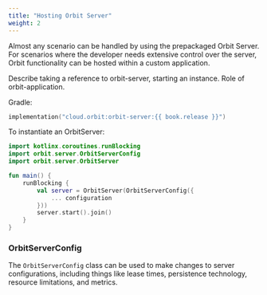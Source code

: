 ```yaml
---
title: "Hosting Orbit Server"
weight: 2
---
```


Almost any scenario can be handled by using the prepackaged Orbit Server. For scenarios where the developer needs extensive control over the server, Orbit functionality can be hosted within a custom application.


Describe taking a reference to orbit-server, starting an instance. Role of orbit-application.


Gradle:
```kotlin
implementation("cloud.orbit:orbit-server:{{ book.release }}")
```

To instantiate an OrbitServer:

```kotlin
import kotlinx.coroutines.runBlocking
import orbit.server.OrbitServerConfig
import orbit.server.OrbitServer

fun main() {
    runBlocking {
        val server = OrbitServer(OrbitServerConfig({
            ... configuration
        }))
        server.start().join()
    }
}
```

### OrbitServerConfig
The `OrbitServerConfig` class can be used to make changes to server configurations, including things like lease times, persistence technology, resource limitations, and metrics.
